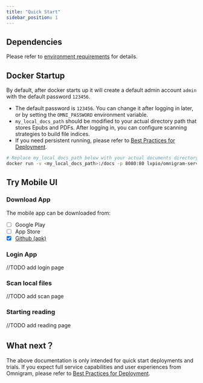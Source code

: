 ```yaml
---
title: "Quick Start"
sidebar_position: 1
---
```


## Dependencies

Please refer to [environment requirements](../install/requirements) for details.

## Docker Startup

By default, after docker starts up it will create a default admin account `admin` with the default password `123456`.

- The default password is `123456`. You can change it after logging in later, or by setting the `OMNI_PASSWORD` environment variable.
- `my_local_docs_path` should be modified to your actual directory path that stores Epubs and PDFs. After logging in, you can configure scanning strategies to build file indices.
- If you need persistent running, please refer to [Best Practices for Deployment](../install/best_practice).

```bash
# Replace my_local_docs_path below with your actual documents directory
docker run -v <my_local_docs_path>:/docs -p 8080:80 lxpio/omnigram-server:v0.1.2-alpine
```

## Try Mobile UI

### Download App

The mobile app can be downloaded from:

- [ ] Google Play
- [ ] App Store
- [x] [Github (apk)](https://github.com/lxpio/omnigram)

### Login App

//TODO add login page

<!-- [] -->

### Scan local files

//TODO add scan page

### Starting reading

//TODO add reading page

## What next？

The above documentation is only intended for quick start deployments and trials. If you expect full service capabilities and user experiences from Omnigram, please refer to [Best Practices for Deployment](../install/best_practice).
